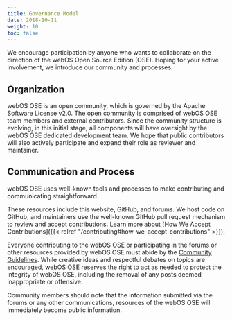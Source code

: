 ```yaml
---
title: Governance Model
date: 2018-10-11
weight: 10
toc: false
---
```


We encourage participation by anyone who wants to collaborate on the direction of the webOS Open Source Edition (OSE). Hoping for your active involvement, we introduce our community and processes.

## Organization

webOS OSE is an open community, which is governed by the Apache Software License v2.0. The open community is comprised of webOS OSE team members and external contributors. Since the community structure is evolving, in this initial stage, all components will have oversight by the webOS OSE dedicated development team. We hope that public contributors will also actively participate and expand their role as reviewer and maintainer.

## Communication and Process

webOS OSE uses well-known tools and processes to make contributing and communicating straightforward.

These resources include this website, GitHub, and forums. We host code on GitHub, and maintainers use the well-known GitHub pull request mechanism to review and accept contributions. Learn more about [How We Accept Contributions]({{< relref "/contributing#how-we-accept-contributions" >}}).

Everyone contributing to the webOS OSE or participating in the forums or other resources provided by webOS OSE must abide by the [Community Guidelines](https://forum.webosose.org/t/community-guidelines/860). While creative ideas and respectful debates on topics are encouraged, webOS OSE reserves the right to act as needed to protect the integrity of webOS OSE, including the removal of any posts deemed inappropriate or offensive.

Community members should note that the information submitted via the forums or any other communications, resources of the webOS OSE will immediately become public information.
